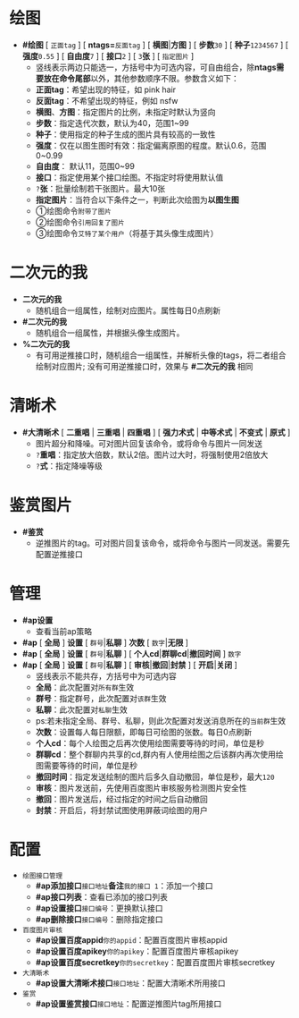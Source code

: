 <!--
 * @Author: 渔火Arcadia  https://github.com/yhArcadia
 * @Date: 2022-12-27 01:29:18
 * @LastEditors: 渔火Arcadia
 * @LastEditTime: 2022-12-27 16:26:47
 * @FilePath: \Yunzai-Bot\plugins\ap-plugin\resources\help.md
 * @Description: 
 * 
 * Copyright (c) 2022 by 渔火Arcadia 1761869682@qq.com, All Rights Reserved. 
-->
# 绘图

* **#绘图** [ `正面tag` ] [ **ntags=**`反面tag` ] [ **横图**|**方图** ] [ **步数**`30` ] [ **种子**`1234567` ] [ **强度**`0.55` ] [ **自由度**`7` ] [ **接口**`2` ] [ `3`**张** ] [ `指定图片` ]
  * 竖线表示两边只能选一，方括号中为可选内容，可自由组合，除**ntags需要放在命令尾部**以外，其他参数顺序不限。参数含义如下：
  * **正面tag**：希望出现的特征，如 pink hair
  * **反面tag**：不希望出现的特征，例如 nsfw
  * **横图**、**方图**：指定图片的比例，未指定时默认为竖向
  * **步数**：指定迭代次数，默认为40，范围1~99
  * **种子**：使用指定的种子生成的图片具有较高的一致性
  * **强度**：仅在以图生图时有效：指定偏离原图的程度。默认0.6，范围0~0.99
  * **自由度**： 默认11，范围0~99
  * **接口**：指定使用某个接口绘图。不指定时将使用默认值
  * `?`**张**：批量绘制若干张图片。最大10张
  * **指定图片**：当符合以下条件之一，判断此次绘图为**以图生图**
  * ①绘图命令`附带了图片`
  * ②绘图命令`引用回复了图片`
  * ③绘图命令`艾特了某个用户`（将基于其头像生成图片）

# 二次元的我

* **二次元的我**
  * 随机组合一组属性，绘制对应图片。属性每日0点刷新
* **#二次元的我** 
  * 随机组合一组属性，并根据头像生成图片。 
* **%二次元的我** 
  * 有可用逆推接口时，随机组合一组属性，并解析头像的tags，将二者组合绘制对应图片; 没有可用逆推接口时，效果与 **#二次元的我** 相同

# 清晰术

* **#大清晰术** [ **二重唱** | **三重唱** | **四重唱** ] [ **强力术式** | **中等术式** | **不变式** | **原式** ] 
  * 图片超分和降噪。可对图片回复该命令，或将命令与图片一同发送
  * `?`**重唱**：指定放大倍数，默认2倍。图片过大时，将强制使用2倍放大
  * `?`**式**：指定降噪等级

# 鉴赏图片

* **#鉴赏**
  * 逆推图片的tag。可对图片回复该命令，或将命令与图片一同发送。需要先配置逆推接口

# 管理

* **#ap设置** 
  * 查看当前ap策略
* **#ap** [ **全局** ] **设置** [ `群号`|**私聊** ] **次数** [ `数字`|**无限** ]
* **#ap** [ **全局** ] **设置** [ `群号`|**私聊** ] [ **个人cd**|**群聊cd**|**撤回时间** ] `数字`
* **#ap** [ **全局** ] **设置** [ `群号`|**私聊** ] [ **审核**|**撤回**|**封禁** ] [ **开启**|**关闭** ]
  * 竖线表示不能共存，方括号中为可选内容
  * **全局**：此次配置对`所有群`生效
  * **群号**：指定群号，此次配置对`该群`生效
  * **私聊**：此次配置对`私聊`生效
  * ps:若未指定全局、群号、私聊，则此次配置对发送消息所在的`当前群`生效
  * **次数**：设置每人每日限额，即每日可绘图的张数。每日0点刷新
  * **个人cd**：每个人绘图之后再次使用绘图需要等待的时间，单位是秒
  * **群聊cd**：整个群聊内共享的cd,群内有人使用绘图之后该群内再次使用绘图需要等待的时间，单位是秒
  * **撤回时间**：指定发送绘制的图片后多久自动撤回，单位是秒，最大`120`
  * **审核**：图片发送前，先使用百度图片审核服务检测图片安全性
  * **撤回**：图片发送后，经过指定的时间之后自动撤回
  * **封禁**：开启后，将封禁试图使用屏蔽词绘图的用户

# 配置

* `绘图接口管理`
  * **#ap添加接口**`接口地址`**备注**`我的接口 1`：添加一个接口
  * **#ap接口列表**：查看已添加的接口列表
  * **#ap设置接口**`接口编号`：更换默认接口
  * **#ap删除接口**`接口编号`：删除指定接口
* `百度图片审核`
  * **#ap设置百度appid**`你的appid`：配置百度图片审核appid
  * **#ap设置百度apikey**`你的apikey`：配置百度图片审核apikey
  * **#ap设置百度secretkey**`你的secretkey`：配置百度图片审核secretkey
* `大清晰术`
  * **#ap设置大清晰术接口**`接口地址`：配置大清晰术所用接口
* `鉴赏`
  * **#ap设置鉴赏接口**`接口地址`：配置逆推图片tag所用接口
